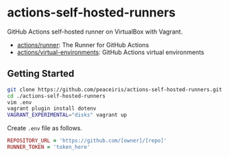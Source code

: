 # actions-self-hosted-runners

GitHub Actions self-hosted runner on VirtualBox with Vagrant.

- [actions/runner](https://github.com/actions/runner): The Runner for GitHub Actions
- [actions/virtual-environments](https://github.com/actions/virtual-environments): GitHub Actions virtual environments


## Getting Started

```sh
git clone https://github.com/peaceiris/actions-self-hosted-runners.git
cd ./actions-self-hosted-runners
vim .env
vagrant plugin install dotenv
VAGRANT_EXPERIMENTAL="disks" vagrant up
```

Create `.env` file as follows.

```rb
REPOSITORY_URL = 'https://github.com/[owner]/[repo]'
RUNNER_TOKEN = 'token_here'
```
